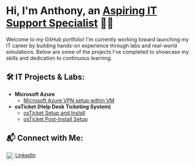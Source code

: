 <h1>Hi, I'm Anthony, an <a href="https://www.linkedin.com/in/anthony-bowens-22875b253">Aspiring IT Support Specialist</a> 👨‍💻</h1>

<p>Welcome to my GitHub portfolio! I'm currently working toward launching my IT career by building hands-on experience through labs and real-world simulations. Below are some of the projects I've completed to showcase my skills and dedication to continuous learning.</p>

<h2>🛠️ IT Projects & Labs:</h2>

- <b>Microsoft Azure</b>
  - [Microsoft Azure VPN setup within VM](https://github.com/antlbowens/VPN-in-Azure)
- <b>osTicket (Help Desk Ticketing System)</b>
  - [osTicket Setup and Install](https://github.com/antlbowens/osTicket-Setup-and-Install)
  - [osTicket Post-Install Setup](https://github.com/antlbowens/osTicket-Post-Install-and-Setup)
<h2>📬 Connect with Me:</h2>

<p>
  <a href="https://www.linkedin.com/in/anthony-bowens-22875b253">
    <img align="left" alt="Anthony Bowens | LinkedIn" width="22px" src="https://cdn.jsdelivr.net/npm/simple-icons@v3/icons/linkedin.svg" />
  </a>
  <a href="https://www.linkedin.com/in/anthony-bowens-22875b253">LinkedIn</a>
</p>

